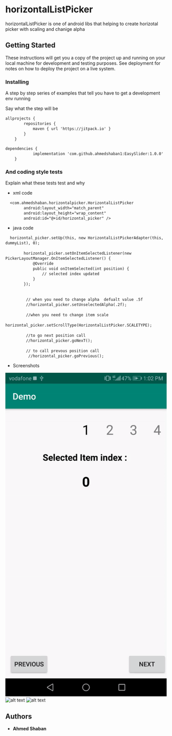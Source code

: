 # horizontalListPicker

horizontalListPicker is one of android libs that helping to create horizotal picker with scaling and chanige alpha

## Getting Started

These instructions will get you a copy of the project up and running on your local machine for development and testing purposes. See deployment for notes on how to deploy the project on a live system.



### Installing

A step by step series of examples that tell you have to get a development env running

Say what the step will be

```
allprojects {
		repositories {
			maven { url 'https://jitpack.io' }
		}
	}
```

```
dependencies {
	        implementation 'com.github.ahmedshaban1:EasySlider:1.0.0'
	}
```




### And coding style tests

Explain what these tests test and why 
* xml code
```
  <com.ahmedshaban.horizontalpicker.HorizontalListPicker
        android:layout_width="match_parent"
        android:layout_height="wrap_content"
        android:id="@+id/horizontal_picker" />
```
* java code 
```
  horizontal_picker.setUp(this, new HorizontalListPickerAdapter(this, dummyList), 0);

        horizontal_picker.setOnItemSelectedListener(new PickerLayoutManager.OnItemSelectedListener() {
            @Override
            public void onItemSelected(int position) {
                // selected index updated 
            }
        });
        
        
         // when you need to change alpha  defualt value .5f
         //horizontal_picker.setUnselectedAlpha(.2f);
         
         //when you need to change item scale 
         horizontal_picker.setScrollType(HorizontalListPicker.SCALETYPE);
         
         //to go next position call 
         //horizontal_picker.goNexT();
         
         // to call prevous position call 
          //horizontal_picker.goPrevious();
```



* Screenshots  

 ![alt text](https://github.com/ahmedshaban1/horizontalListPicker/blob/master/ezgif.com-video-to-gif.gif)
 ![alt text](https://github.com/ahmedshaban1/EasySlider/blob/master/Screenshot_2018-05-11-18-44-06.png)
 ![alt text](https://github.com/ahmedshaban1/EasySlider/blob/master/Screenshot_2018-05-11-18-44-10.png)




## Authors

* **Ahmed Shaban** 

